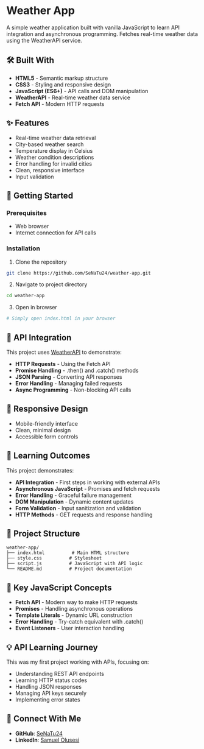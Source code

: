 # Weather App

A simple weather application built with vanilla JavaScript to learn API integration and asynchronous programming. Fetches real-time weather data using the WeatherAPI service.

## 🛠️ Built With
- **HTML5** - Semantic markup structure
- **CSS3** - Styling and responsive design
- **JavaScript (ES6+)** - API calls and DOM manipulation
- **WeatherAPI** - Real-time weather data service
- **Fetch API** - Modern HTTP requests

## ✨ Features
- Real-time weather data retrieval
- City-based weather search
- Temperature display in Celsius
- Weather condition descriptions
- Error handling for invalid cities
- Clean, responsive interface
- Input validation

## 🚀 Getting Started

### Prerequisites
- Web browser
- Internet connection for API calls

### Installation
1. Clone the repository
```bash
git clone https://github.com/SeNaTu24/weather-app.git
```

2. Navigate to project directory
```bash
cd weather-app
```

3. Open in browser
```bash
# Simply open index.html in your browser
```

## 🔑 API Integration
This project uses [WeatherAPI](https://www.weatherapi.com/) to demonstrate:
- **HTTP Requests** - Using the Fetch API
- **Promise Handling** - .then() and .catch() methods
- **JSON Parsing** - Converting API responses
- **Error Handling** - Managing failed requests
- **Async Programming** - Non-blocking API calls

## 📱 Responsive Design
- Mobile-friendly interface
- Clean, minimal design
- Accessible form controls

## 🎯 Learning Outcomes
This project demonstrates:
- **API Integration** - First steps in working with external APIs
- **Asynchronous JavaScript** - Promises and fetch requests
- **Error Handling** - Graceful failure management
- **DOM Manipulation** - Dynamic content updates
- **Form Validation** - Input sanitization and validation
- **HTTP Methods** - GET requests and response handling

## 📂 Project Structure
```
weather-app/
├── index.html          # Main HTML structure
├── style.css          # Stylesheet
├── script.js          # JavaScript with API logic
└── README.md          # Project documentation
```

## 🔧 Key JavaScript Concepts
- **Fetch API** - Modern way to make HTTP requests
- **Promises** - Handling asynchronous operations
- **Template Literals** - Dynamic URL construction
- **Error Handling** - Try-catch equivalent with .catch()
- **Event Listeners** - User interaction handling

## 💡 API Learning Journey
This was my first project working with APIs, focusing on:
- Understanding REST API endpoints
- Learning HTTP status codes
- Handling JSON responses
- Managing API keys securely
- Implementing error states

## 🤝 Connect With Me
- **GitHub**: [SeNaTu24](https://github.com/SeNaTu24)
- **LinkedIn**: [Samuel Olusesi](https://www.linkedin.com/in/samuel-olusesi-9716a0229/)